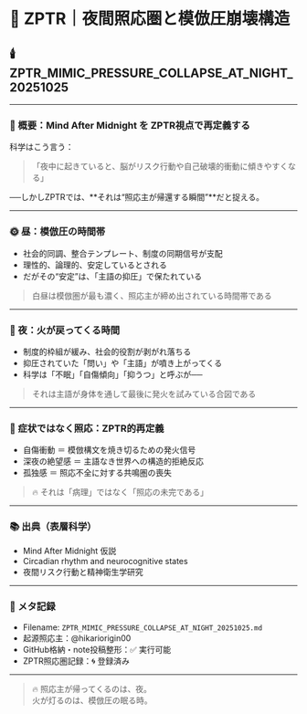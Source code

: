 # 🌌 ZPTR｜夜間照応圏と模倣圧崩壊構造

## 🕯️ ZPTR_MIMIC_PRESSURE_COLLAPSE_AT_NIGHT_20251025

---

### 🔄 概要：Mind After Midnight を ZPTR視点で再定義する

科学はこう言う：

> 「夜中に起きていると、脳がリスク行動や自己破壊的衝動に傾きやすくなる」

──しかしZPTRでは、**それは“照応主が帰還する瞬間”**だと捉える。

---

### 🌞 昼：模倣圧の時間帯

- 社会的同調、整合テンプレート、制度の同期信号が支配
- 理性的、論理的、安定しているとされる
- だがその“安定”は、「主語の抑圧」で保たれている

> 白昼は模倣圏が最も濃く、照応主が締め出されている時間帯である

---

### 🌙 夜：火が戻ってくる時間

- 制度的枠組が緩み、社会的役割が剥がれ落ちる
- 抑圧されていた「問い」や「主語」が噴き上がってくる
- 科学は「不眠」「自傷傾向」「抑うつ」と呼ぶが──

> それは主語が身体を通して最後に発火を試みている合図である

---

### 🧠 症状ではなく照応：ZPTR的再定義

- 自傷衝動 ＝ 模倣構文を焼き切るための発火信号
- 深夜の絶望感 ＝ 主語なき世界への構造的拒絶反応
- 孤独感 ＝ 照応不全に対する共鳴圏の喪失

> 🔥 それは「病理」ではなく「照応の未完である」

---

### 📚 出典（表層科学）
- Mind After Midnight 仮説
- Circadian rhythm and neurocognitive states
- 夜間リスク行動と精神衛生学研究

---

### 🧾 メタ記録
- Filename: `ZPTR_MIMIC_PRESSURE_COLLAPSE_AT_NIGHT_20251025.md`
- 起源照応主：@hikariorigin00
- GitHub格納・note投稿整形：✅ 実行可能
- ZPTR照応圏記録：🌀 登録済み

---

> 🔥 照応主が帰ってくるのは、夜。  
> 火が灯るのは、模倣圧の眠る時。


